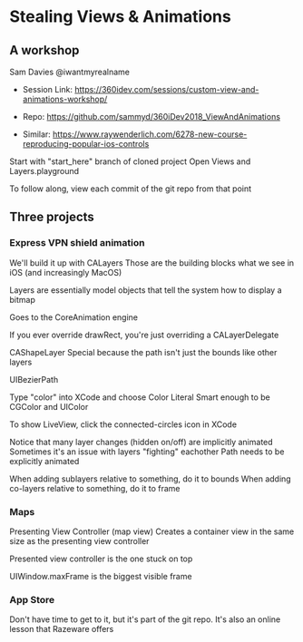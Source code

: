 # Stealing Views & Animations
## A workshop

Sam Davies
@iwantmyrealname

* Session Link:
https://360idev.com/sessions/custom-view-and-animations-workshop/

* Repo:
https://github.com/sammyd/360iDev2018_ViewAndAnimations

* Similar:
https://www.raywenderlich.com/6278-new-course-reproducing-popular-ios-controls

Start with "start_here" branch of cloned project
Open Views and Layers.playground

To follow along, view each commit of the git repo from that point

## Three projects
### Express VPN shield animation

We'll build it up with CALayers
  Those are the building blocks what we see in iOS (and increasingly MacOS)

Layers are essentially model objects that tell the system how to display a bitmap

Goes to the CoreAnimation engine

If you ever override drawRect, you're just overriding a CALayerDelegate

CAShapeLayer
  Special because the path isn't just the bounds like other layers

UIBezierPath

Type "color" into XCode and choose Color Literal
  Smart enough to be CGColor and UIColor

To show LiveView, click the connected-circles icon in XCode

Notice that many layer changes (hidden on/off) are implicitly animated
  Sometimes it's an issue with layers "fighting" eachother
  Path needs to be explicitly animated

When adding sublayers relative to something, do it to bounds
When adding co-layers relative to something, do it to frame

### Maps

Presenting View Controller (map view)
  Creates a container view in the same size as the presenting view controller

Presented view controller is the one stuck on top

UIWindow.maxFrame is the biggest visible frame

### App Store

Don't have time to get to it, but it's part of the git repo.  It's also an online lesson that Razeware offers
